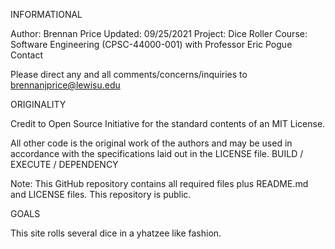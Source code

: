 INFORMATIONAL

Author: Brennan Price
Updated: 09/25/2021
Project: Dice Roller
Course: Software Engineering (CPSC-44000-001) with Professor Eric Pogue
Contact

Please direct any and all comments/concerns/inquiries to brennanjprice@lewisu.edu

ORIGINALITY

Credit to Open Source Initiative for the standard contents of an MIT License.

All other code is the original work of the authors and may be used in accordance with the specifications laid out in the LICENSE file.
BUILD / EXECUTE / DEPENDENCY

Note: This GitHub repository contains all
required files plus README.md and LICENSE files. This repository is public.

GOALS

This site rolls several dice in a yhatzee like fashion.